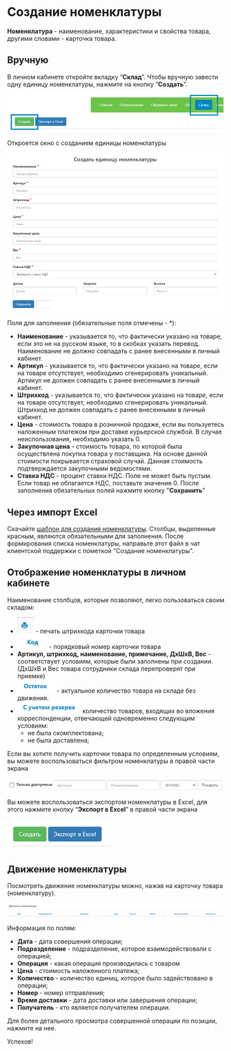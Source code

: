 # Создание номенклатуры 
**Номенклатура** - наименование, характеристики и свойства товара, другими словами - карточка товара.

## Вручную
В личном кабинете откройте вкладку “**Склад**”. Чтобы вручную завести одну единицу номенклатуры, нажмите на кнопку “**Создать**”.

  ![create](img/create_nom.png)

Откроется окно с созданием единицы номенклатуры

  ![create](img/create_nom_2.png)

Поля для заполнения (обязательные поля отмечены - *):
   - **Наименование** - указывается то, что фактически указано на товаре, если это не на русском языке, то в скобках указать перевод. Наименование не должно совпадать с ранее внесенными в личный кабинет.
   - **Артикул** - указывается то, что фактически указано на товаре, если на товаре отсутствует, необходимо сгенерировать уникальный. Артикул не должен совпадать с ранее внесенными в личный кабинет.
   - **Штрихкод** - указывается то, что фактически указано на товаре, если на товаре отсутствует, необходимо сгенерировать уникальный. Штрихкод не должен совпадать с ранее внесенными в личный кабинет.
   - **Цена** - стоимость товара в розничной продаже, если вы пользуетесь наложенным платежом при доставке курьерской службой. В случае неиспользования, необходимо указать 0.
   - **Закупочная цена** - стоимость товара, по которой была осуществлена покупка товара у поставщика. На основе данной стоимости покрывается страховой случай. Данная стоимость подтверждается закупочными ведомостями.
   - **Ставка НДС** - процент ставки НДС. Поле не может быть пустым. Если товар не облагается НДС, поставьте значение 0.
После заполнения обязательных полей нажмите кнопку "**Сохранить**”

## Через импорт Excel
Скачайте [шаблон для создания номенклатуры](https://drive.google.com/uc?export=download&id=1H5BxPUPUX9q0e2s0thtoov-3cyDSMcje). 
Столбцы, выделенные красным, являются обязательными для заполнения.
После формирования списка номенклатуры, направьте этот файл в чат клиентской поддержки с пометкой "Создание номенклатуры".


## Отображение номенклатуры в личном кабинете
Наименование столбцов, которые позволяют, легко пользоваться своим складом:
 - ![print](img/print.png) - печать штрихкода карточки товара
 - ![code](img/code.png) - порядковый номер карточки товара
- **Артикул, штрихкод, наименование, примечание, ДхШхВ, Вес** - соответствует условиям, которые были заполнены при создании.  (ДхШхВ и Вес товара сотрудники склада перепроверят при приемке)
 - ![remainder](img/remainder.png) - актуальное количество товара на складе без движения.
- ![reserve](img/reserve.png) количество товаров, входящих во вложения корреспонденции, отвечающей одновременно следующим условиям:
   - не была скомплектована;
   - не была доставлена;

Если вы хотите получить карточки товара по определенным условиям, вы можете воспользоваться фильтром номенклатуры в правой части экрана

![filter](img/filter.png)

Вы можете воспользоваться экспортом номенклатуры в Excel, для этого нажмите кнопку “**Экспорт в Excel**” в правой части экрана

![export](img/export.png)

## Движение номенклатуры

Посмотреть движение номенклатуры можно, нажав на карточку товара (номенклатуру). 

![move](img/move_nom.png)

Информация по полям:
  - **Дата** - дата совершения операции;
  - **Подразделение** - подразделение, которое взаимодействовали с операцией;
  - **Операция** - какая операция производилась с товаром
  - **Цена** - стоимость наложенного платежа;
  - **Количество** - количество единиц, которое было задействовано в операции;
  - **Номер** - номер отправления;
  - **Время доставки** - дата доставки или завершения операции;
  - **Получатель** - кто является получателем операции.

Для более детального просмотра совершенной операции по позиции, нажмите на нее.

Успехов!

